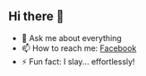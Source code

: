 ## Hi there 👋

- 💬 Ask me about everything
- 📫 How to reach me: [Facebook]
- ⚡ Fun fact: I slay... effortlessly!

[Facebook]: https://fb.com/anhctp.uet
